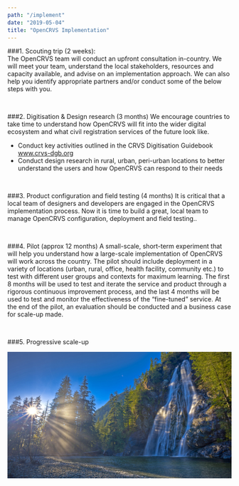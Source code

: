```yaml
---
path: "/implement"
date: "2019-05-04"
title: "OpenCRVS Implementation"
---
```



###1. Scouting trip (2 weeks):  
The OpenCRVS team will conduct an upfront consultation in-country. We will meet your team, understand the local stakeholders, resources and capacity available, and advise on an implementation approach. We can also help you identify appropriate partners and/or conduct some of the below steps with you.

<br>


###2. Digitisation & Design research (3 months)
We encourage countries to take time to understand how OpenCRVS will fit into the wider digital ecosystem and what civil registration services of the future look like.

- Conduct key activities outlined in the CRVS Digitisation Guidebook www.crvs-dgb.org
- Conduct design research in rural, urban, peri-urban locations to better understand the users and how OpenCRVS can respond to their needs

<br>

###3. Product configuration and field testing (4 months)
It is critical that a local team of designers and developers are engaged in the OpenCRVS implementation process. Now it is time to build a great, local team to manage OpenCRVS configuration, deployment and field testing..  

<br>

###4. Pilot (approx 12 months)
A small-scale, short-term experiment that will help you understand how a large-scale implementation of OpenCRVS will work across the country. The pilot should include deployment in a variety of locations (urban, rural, office, health facility, community etc.) to test with different user groups and contexts for maximum learning. The first 8 months will be used to test and iterate the service and product through a rigorous continuous improvement process, and the last 4 months will be used to test and monitor the effectiveness of the “fine-tuned” service. At the end of the pilot, an evaluation should be conducted and a business case for scale-up made.

<br>

###5. Progressive scale-up

![Hopper The Rabbit](../images/example.jpg)

​
